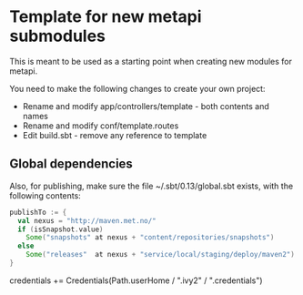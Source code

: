 Template for new metapi submodules
==================================

This is meant to be used as a starting point when creating new modules
for metapi.

You need to make the following changes to create your own project:

  * Rename and modify app/controllers/template - both contents and names
  * Rename and modify conf/template.routes
  * Edit build.sbt - remove any reference to template

## Global dependencies

Also, for publishing, make sure the file ~/.sbt/0.13/global.sbt exists,
with the following contents:

```Scala
publishTo := {
  val nexus = "http://maven.met.no/"
  if (isSnapshot.value)
    Some("snapshots" at nexus + "content/repositories/snapshots")
  else
    Some("releases"  at nexus + "service/local/staging/deploy/maven2")
}
```

credentials += Credentials(Path.userHome / ".ivy2" / ".credentials")
